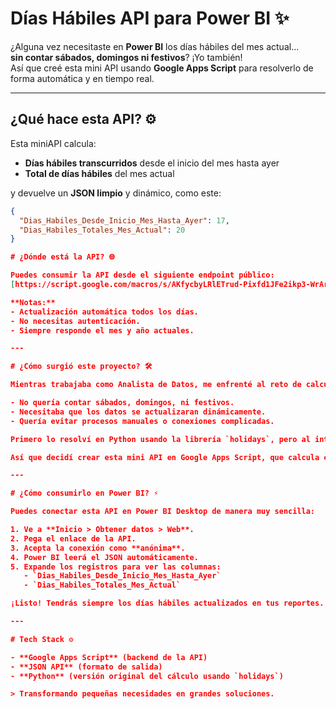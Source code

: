 # Días Hábiles API para Power BI ✨

¿Alguna vez necesitaste en **Power BI** los días hábiles del mes actual...  
**sin contar sábados, domingos ni festivos**? ¡Yo también!  
Así que creé esta mini API usando **Google Apps Script** para resolverlo de forma automática y en tiempo real.

---

## ¿Qué hace esta API? ⚙️

Esta miniAPI calcula:

- **Días hábiles transcurridos** desde el inicio del mes hasta ayer
- **Total de días hábiles** del mes actual

y devuelve un **JSON limpio** y dinámico, como este:

```json
{
  "Dias_Habiles_Desde_Inicio_Mes_Hasta_Ayer": 17,
  "Dias_Habiles_Totales_Mes_Actual": 20
}

# ¿Dónde está la API? 🌐

Puedes consumir la API desde el siguiente endpoint público:  
[https://script.google.com/macros/s/AKfycbyLRlETrud-Pixfd1JFe2ikp3-WrAr6TRf5dtF3fZ_qL481HUhy6l1KXAQ6HinZQYKM/exec](https://script.google.com/macros/s/AKfycbyLRlETrud-Pixfd1JFe2ikp3-WrAr6TRf5dtF3fZ_qL481HUhy6l1KXAQ6HinZQYKM/exec)

**Notas:**
- Actualización automática todos los días.
- No necesitas autenticación.
- Siempre responde el mes y año actuales.

---

# ¿Cómo surgió este proyecto? 🛠️

Mientras trabajaba como Analista de Datos, me enfrenté al reto de calcular los días hábiles en Power BI, pero:

- No quería contar sábados, domingos, ni festivos.
- Necesitaba que los datos se actualizaran dinámicamente.
- Quería evitar procesos manuales o conexiones complicadas.

Primero lo resolví en Python usando la librería `holidays`, pero al intentar conectarlo a Power BI directamente... no fue tan sencillo.

Así que decidí crear esta mini API en Google Apps Script, que calcula en la nube los días hábiles y entrega un JSON listo para ser consumido.

---

# ¿Cómo consumirlo en Power BI? ⚡

Puedes conectar esta API en Power BI Desktop de manera muy sencilla:

1. Ve a **Inicio > Obtener datos > Web**.
2. Pega el enlace de la API.
3. Acepta la conexión como **anónima**.
4. Power BI leerá el JSON automáticamente.
5. Expande los registros para ver las columnas:
   - `Dias_Habiles_Desde_Inicio_Mes_Hasta_Ayer`
   - `Dias_Habiles_Totales_Mes_Actual`

¡Listo! Tendrás siempre los días hábiles actualizados en tus reportes.

---

# Tech Stack ⚙️

- **Google Apps Script** (backend de la API)
- **JSON API** (formato de salida)
- **Python** (versión original del cálculo usando `holidays`)

> Transformando pequeñas necesidades en grandes soluciones.